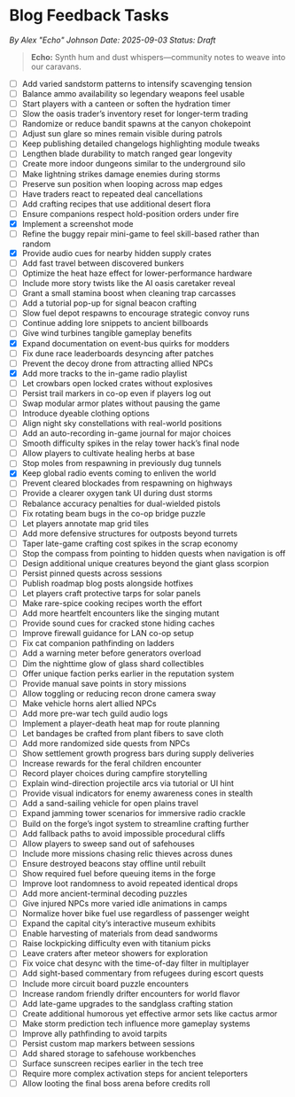 # Blog Feedback Tasks

*By Alex "Echo" Johnson*
*Date: 2025-09-03*
*Status: Draft*

> **Echo:** Synth hum and dust whispers—community notes to weave into our caravans.

- [ ] Add varied sandstorm patterns to intensify scavenging tension
- [ ] Balance ammo availability so legendary weapons feel usable
- [ ] Start players with a canteen or soften the hydration timer
- [ ] Slow the oasis trader’s inventory reset for longer-term trading
- [ ] Randomize or reduce bandit spawns at the canyon chokepoint
- [ ] Adjust sun glare so mines remain visible during patrols
- [ ] Keep publishing detailed changelogs highlighting module tweaks
- [ ] Lengthen blade durability to match ranged gear longevity
- [ ] Create more indoor dungeons similar to the underground silo
- [ ] Make lightning strikes damage enemies during storms
- [ ] Preserve sun position when looping across map edges
- [ ] Have traders react to repeated deal cancellations
- [ ] Add crafting recipes that use additional desert flora
- [ ] Ensure companions respect hold-position orders under fire
- [x] Implement a screenshot mode
- [ ] Refine the buggy repair mini-game to feel skill-based rather than random
- [x] Provide audio cues for nearby hidden supply crates
- [ ] Add fast travel between discovered bunkers
- [ ] Optimize the heat haze effect for lower-performance hardware
- [ ] Include more story twists like the AI oasis caretaker reveal
- [ ] Grant a small stamina boost when cleaning trap carcasses
- [ ] Add a tutorial pop-up for signal beacon crafting
- [ ] Slow fuel depot respawns to encourage strategic convoy runs
- [ ] Continue adding lore snippets to ancient billboards
- [ ] Give wind turbines tangible gameplay benefits
- [x] Expand documentation on event-bus quirks for modders
- [ ] Fix dune race leaderboards desyncing after patches
- [ ] Prevent the decoy drone from attracting allied NPCs
- [x] Add more tracks to the in-game radio playlist
- [ ] Let crowbars open locked crates without explosives
- [ ] Persist trail markers in co-op even if players log out
- [ ] Swap modular armor plates without pausing the game
- [ ] Introduce dyeable clothing options
- [ ] Align night sky constellations with real-world positions
- [ ] Add an auto-recording in-game journal for major choices
- [ ] Smooth difficulty spikes in the relay tower hack’s final node
- [ ] Allow players to cultivate healing herbs at base
- [ ] Stop moles from respawning in previously dug tunnels
- [x] Keep global radio events coming to enliven the world
- [ ] Prevent cleared blockades from respawning on highways
- [ ] Provide a clearer oxygen tank UI during dust storms
- [ ] Rebalance accuracy penalties for dual-wielded pistols
- [ ] Fix rotating beam bugs in the co-op bridge puzzle
- [ ] Let players annotate map grid tiles
- [ ] Add more defensive structures for outposts beyond turrets
- [ ] Taper late-game crafting cost spikes in the scrap economy
- [ ] Stop the compass from pointing to hidden quests when navigation is off
- [ ] Design additional unique creatures beyond the giant glass scorpion
- [ ] Persist pinned quests across sessions
- [ ] Publish roadmap blog posts alongside hotfixes
- [ ] Let players craft protective tarps for solar panels
- [ ] Make rare-spice cooking recipes worth the effort
- [ ] Add more heartfelt encounters like the singing mutant
- [ ] Provide sound cues for cracked stone hiding caches
- [ ] Improve firewall guidance for LAN co-op setup
- [ ] Fix cat companion pathfinding on ladders
- [ ] Add a warning meter before generators overload
- [ ] Dim the nighttime glow of glass shard collectibles
- [ ] Offer unique faction perks earlier in the reputation system
- [ ] Provide manual save points in story missions
- [ ] Allow toggling or reducing recon drone camera sway
- [ ] Make vehicle horns alert allied NPCs
- [ ] Add more pre-war tech guild audio logs
- [ ] Implement a player-death heat map for route planning
- [ ] Let bandages be crafted from plant fibers to save cloth
- [ ] Add more randomized side quests from NPCs
- [ ] Show settlement growth progress bars during supply deliveries
- [ ] Increase rewards for the feral children encounter
- [ ] Record player choices during campfire storytelling
- [ ] Explain wind-direction projectile arcs via tutorial or UI hint
- [ ] Provide visual indicators for enemy awareness cones in stealth
- [ ] Add a sand-sailing vehicle for open plains travel
- [ ] Expand jamming tower scenarios for immersive radio crackle
- [ ] Build on the forge’s ingot system to streamline crafting further
- [ ] Add fallback paths to avoid impossible procedural cliffs
- [ ] Allow players to sweep sand out of safehouses
- [ ] Include more missions chasing relic thieves across dunes
- [ ] Ensure destroyed beacons stay offline until rebuilt
- [ ] Show required fuel before queuing items in the forge
- [ ] Improve loot randomness to avoid repeated identical drops
- [ ] Add more ancient-terminal decoding puzzles
- [ ] Give injured NPCs more varied idle animations in camps
- [ ] Normalize hover bike fuel use regardless of passenger weight
- [ ] Expand the capital city’s interactive museum exhibits
- [ ] Enable harvesting of materials from dead sandworms
- [ ] Raise lockpicking difficulty even with titanium picks
- [ ] Leave craters after meteor showers for exploration
- [ ] Fix voice chat desync with the time-of-day filter in multiplayer
- [ ] Add sight-based commentary from refugees during escort quests
- [ ] Include more circuit board puzzle encounters
- [ ] Increase random friendly drifter encounters for world flavor
- [ ] Add late-game upgrades to the sandglass crafting station
- [ ] Create additional humorous yet effective armor sets like cactus armor
- [ ] Make storm prediction tech influence more gameplay systems
- [ ] Improve ally pathfinding to avoid tarpits
- [ ] Persist custom map markers between sessions
- [ ] Add shared storage to safehouse workbenches
- [ ] Surface sunscreen recipes earlier in the tech tree
- [ ] Require more complex activation steps for ancient teleporters
- [ ] Allow looting the final boss arena before credits roll
